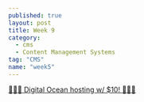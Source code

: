 ```yaml
---
published: true
layout: post
title: Week 9
category: 
  - cms
  - Content Management Systems
tag: "CMS"
name: "week5"
---
```


[:dancers::dancers::dancers: Digital Ocean hosting w/ $10! :dancers::dancers::dancers:](https://www.digitalocean.com/?refcode=274d4c295a7d)